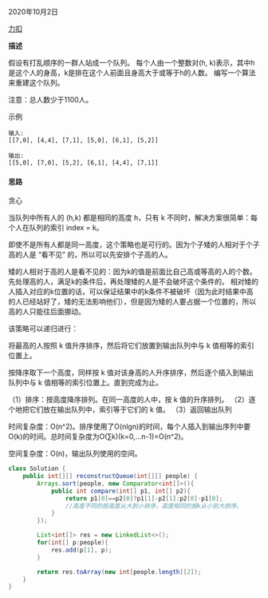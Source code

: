 2020年10月2日

[力扣](https://leetcode-cn.com/problems/queue-reconstruction-by-height/solution/gen-ju-shen-gao-zhong-jian-dui-lie-by-leetcode/)

**描述**

假设有打乱顺序的一群人站成一个队列。 每个人由一个整数对(h, k)表示，其中h是这个人的身高，k是排在这个人前面且身高大于或等于h的人数。 编写一个算法来重建这个队列。

注意：总人数少于1100人。

示例
```
输入:
[[7,0], [4,4], [7,1], [5,0], [6,1], [5,2]]

输出:
[[5,0], [7,0], [5,2], [6,1], [4,4], [7,1]]
```

#### 思路

贪心

当队列中所有人的 (h,k) 都是相同的高度 h，只有 k 不同时，解决方案很简单：每个人在队列的索引 index = k。

即使不是所有人都是同一高度，这个策略也是可行的。因为个子矮的人相对于个子高的人是 “看不见” 的，所以可以先安排个子高的人。

矮的人相对于高的人是看不见的：因为k的值是前面比自己高或等高的人的个数。先处理高的人，满足k的条件后，再处理矮的人是不会破坏这个条件的。
相对矮的人插入对应的k位置的话，可以保证结果中的k条件不被破坏（因为此时结果中高的人已经站好了，矮的无法影响他们），但是因为矮的人要占据一个位置的，所以高的人只能往后面挪动。

该策略可以递归进行：

将最高的人按照 k 值升序排序，然后将它们放置到输出队列中与 k 值相等的索引位置上。

按降序取下一个高度，同样按 k 值对该身高的人升序排序，然后逐个插入到输出队列中与 k 值相等的索引位置上。直到完成为止。

（1）排序：按高度降序排列。在同一高度的人中，按 k 值的升序排列。
（2）逐个地把它们放在输出队列中，索引等于它们的 k 值。
（3）返回输出队列

时间复杂度：O(n^2)。排序使用了O(nlgn)的时间，每个人插入到输出序列中要O(k)的时间。总时间复杂度为O(∑k)(k=0,...n-1)=O(n^2)。

空间复杂度：O(n)，输出队列使用的空间。


```java
class Solution {
    public int[][] reconstructQueue(int[][] people) {
        Arrays.sort(people, new Comparator<int[]>(){
            public int compare(int[] p1, int[] p2){
                return p1[0]==p2[0]?p1[1]-p2[1]:p2[0]-p1[0];
                //高度不同的按高度从大到小排序，高度相同的按k从小到大排序。
            }
        });

        List<int[]> res = new LinkedList<>();
        for(int[] p:people){
            res.add(p[1], p);
        }

        return res.toArray(new int[people.length][2]);
    }
}
```

